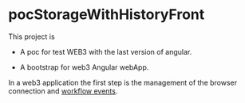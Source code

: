 # pocStorageWithHistoryFront

This project is

* A poc for test WEB3 with the last version of angular.

* A bootstrap for web3 Angular webApp.

In a web3 application the first step is the management of the browser connection and [workflow events](https://github.com/thierryTrolle/test-anglular-web3/blob/master/files/angularWeb3.png).